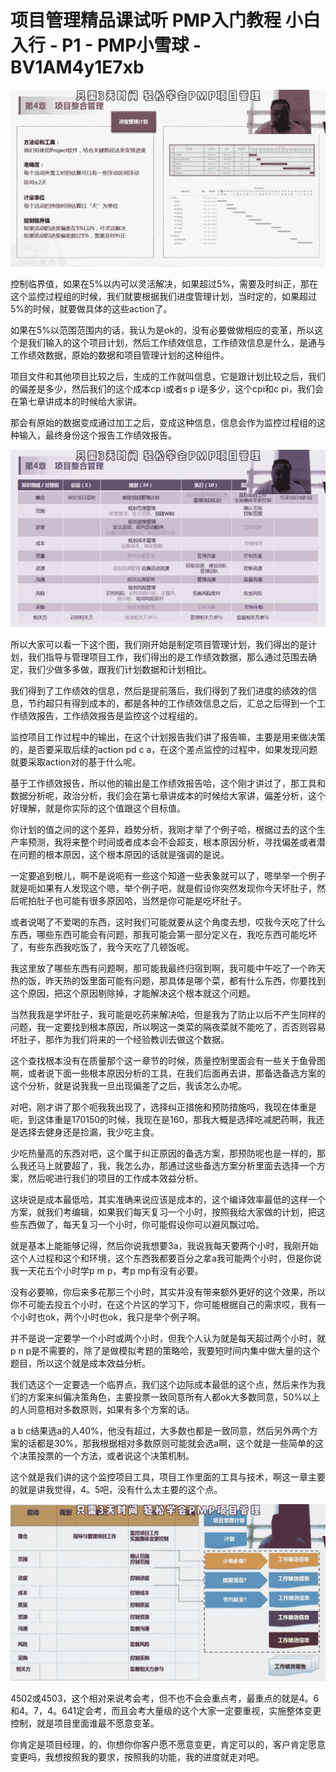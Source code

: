 # 项目管理精品课试听 PMP入门教程 小白入行 - P1 - PMP小雪球 - BV1AM4y1E7xb

![](img/10bcdca7ae9085edd02507aa918605e7_0.png)

控制临界值，如果在5%以内可以灵活解决，如果超过5%，需要及时纠正，那在这个监控过程组的时候，我们就要根据我们进度管理计划，当时定的，如果超过5%的时候，就要做具体的这些action了。

如果在5%以范围范围内的话，我认为是ok的，没有必要做做相应的变革，所以这个是我们输入的这个项目计划，然后工作绩效信息，工作绩效信息是什么，是通与工作绩效数据，原始的数据和项目管理计划的这种组件。

项目文件和其他项目比较之后，生成的工作就叫信息，它是跟计划比较之后，我们的偏差是多少，然后我们的这个成本cp i或者s p i是多少，这个cpi和c pi，我们会在第七章讲成本的时候给大家讲。

那会有原始的数据变成通过加工之后，变成这种信息，信息会作为监控过程组的这种输入，最终身份这个报告工作绩效报告。



![](img/10bcdca7ae9085edd02507aa918605e7_2.png)

所以大家可以看一下这个图，我们刚开始是制定项目管理计划，我们得出的是计划，我们指导与管理项目工作，我们得出的是工作绩效数据，那么通过范围去确定，我们少做多多做，跟我们计划数据和计划相比。

我们得到了工作绩效的信息，然后是提前落后，我们得到了我们进度的绩效的信息，节约超只有得到成本的，都是各种的工作绩效信息之后，汇总之后得到一个工作绩效报告，工作绩效报告是监控这个过程组的。

监控项目工作过程中的输出，在这个计划报告我们讲了报告嘛，主要是用来做决策的，是否要采取后续的action pd c a，在这个差点监控的过程中，如果发现问题就要采取action对的基于什么呢。

基于工作绩效报告，所以他的输出是工作绩效报告哈，这个刚才讲过了，那工具和数据分析呢，政治分析，我们会在第七章讲成本的时候给大家讲，偏差分析，这个好理解，就是你实际的这个值跟这个目标值。

你计划的值之间的这个差异，趋势分析，我刚才举了个例子哈，根据过去的这个生产率预测，我将来整个时间或者成本会不会超支，根本原因分析，寻找偏差或者潜在问题的根本原因，这个根本原因的话就是强调的是说。

一定要追到根儿，啊不是说呃有一些这个知道一些表象就可以了，嗯举举一个例子就是呃如果有人发现这个嗯，举个例子吧，就是假设你突然发现你今天坏肚子，然后呢拍肚子也可能有很多原因哈，当然是你可能是吃坏肚子。

或者说喝了不爱喝的东西，这时我们可能就要从这个角度去想，哎我今天吃了什么东西，哪些东西可能会有问题，那我可能会第一部分定义在，我吃东西可能吃坏了，有些东西我吃饭了，我今天吃了几顿饭呢。

我这里放了哪些东西有问题啊，那可能我最终归宿到啊，我可能中午吃了一个昨天热的饭，昨天热的饭里面可能有问题，那具体是哪个菜，都有什么东西，你要找到这个原因，把这个原因剔除掉，才能解决这个根本就这个问题。

当然我我是学坏肚子，我可能是吃药来解决哈，但是我为了防止以后不产生同样的问题，我一定要找到根本原因，所以啊这一类菜的隔夜菜就不能吃了，否否则容易坏肚子，那作为我们将来的一个经验教训去做这个数据。

这个查找根本没有在质量那个这一章节的时候，质量控制里面会有一些关于鱼骨图啊，或者说下面一些根本原因分析的工具，在我们后面再去讲，那备选备选方案的这个分析，就是说我我一旦出现偏差了之后，我该怎么办呢。

对吧，刚才讲了那个呃我我出现了，选择纠正措施和预防措施吗，我现在体重是呃，到这体重是170150的时候，我现在是160，那我大概是选择吃减肥药啊，我还是选择去健身还是捡漏，我少吃主食。

少吃热量高的东西对吧，这个属于纠正原因的备选方案，那预防呢也是一样的，那么我还马上就要超了，我，我怎么办，那通过这些备选方案分析里面去选择一个方案，然后呢进行我们的项目的工作成本效益分析。

这块说是成本最低哈，其实准确来说应该是成本的，这个编译效率最低的这样一个方案，就我们考编辑，如果我们每天复习一个小时，按照我给大家做的计划，把这些东西做了，每天复习一个小时，你可能假设你可以避风飘过哈。

就是基本上能能够记得，然后你说我想要3a，我说我每天要两个小时，我刚开始这个人过程和这个和环境，这个东西我都要百分之拿a我可能两个小时，但是你说我一天花五个小时学p m p，考p mp有没有必要。

没有必要嘛，你后来多花那三个小时，其实并没有带来额外更好的这个效果，所以你不可能去投五个小时，在这个片区的学习下，你可能根据自己的需求哎，我有一个小时也ok，两个小时也ok，我只是举个例子啊。

并不是说一定要学一个小时或两个小时，但我个人认为就是每天超过两个小时，就p n p是不需要的，除了是做模拟考题的策略哈，我要短时间内集中做大量的这个题目，所以这个就是成本效益分析。

我们选这个一定要选一个临界点，我们这个边际成本最低的这个点，然后来作为我们的方案来纠偏决策角色，主要投票一致同意所有人都ok大多数同意，50%以上的人同意相对多数原则，如果有多个方案的话。

a b c结果选a的人40%，他没有超过，大多数也都是一致同意，然后另外两个方案的话都是30%，那我根据相对多数原则可能就会选a啊，这个就是一些简单的这个决策投票的一个方法，或者说这个决策机制。

这个就是我们讲的这个监控项目工具，项目工作里面的工具与技术，啊这一章主要的就是讲我觉得，4。5吧，没有什么太主要的这个点。



![](img/10bcdca7ae9085edd02507aa918605e7_4.png)

4502或4503，这个相对来说考会考，但不也不会会重点考，最重点的就是4。6和4。7，4。641定会考，而且会考大量级的这个大家一定要重视，实施整体变更控制，就是项目里面谁最不愿意变革。

你肯定是项目经理，的，你想你你客户愿不愿意变更，肯定可以的，客户肯定愿意变更吗，我想按照我的要求，按照我的功能，我的进度就走对吧。

